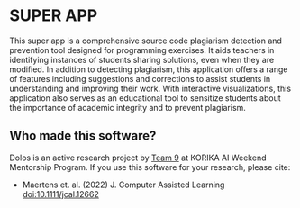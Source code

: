 # SUPER APP
This super app is a comprehensive source code plagiarism detection and prevention tool designed for programming exercises. It aids teachers in identifying instances of students sharing solutions, even when they are modified. In addition to detecting plagiarism, this application offers a range of features including suggestions and corrections to assist students in understanding and improving their work. With interactive visualizations, this application also serves as an educational tool to sensitize students about the importance of academic integrity and to prevent plagiarism.

## Who made this software?

Dolos is an active research project by [Team 9](https://dodona.ugent.be/en/about/) at KORIKA AI Weekend Mentorship Program. If you use this software for your research, please cite:

- Maertens et. al. (2022) J. Computer Assisted Learning [doi:10.1111/jcal.12662](https://doi.org/10.1111/jcal.12662)
